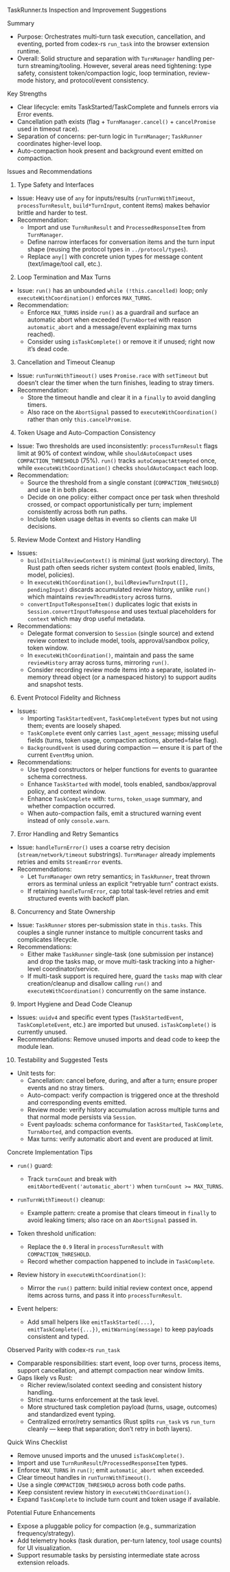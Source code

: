 TaskRunner.ts Inspection and Improvement Suggestions

Summary

- Purpose: Orchestrates multi-turn task execution, cancellation, and eventing, ported from codex-rs `run_task` into the browser extension runtime.
- Overall: Solid structure and separation with `TurnManager` handling per-turn streaming/tooling. However, several areas need tightening: type safety, consistent token/compaction logic, loop termination, review-mode history, and protocol/event consistency.

Key Strengths

- Clear lifecycle: emits TaskStarted/TaskComplete and funnels errors via Error events.
- Cancellation path exists (flag + `TurnManager.cancel()` + `cancelPromise` used in timeout race).
- Separation of concerns: per-turn logic in `TurnManager`; `TaskRunner` coordinates higher-level loop.
- Auto-compaction hook present and background event emitted on compaction.

Issues and Recommendations

1) Type Safety and Interfaces

- Issue: Heavy use of `any` for inputs/results (`runTurnWithTimeout`, `processTurnResult`, `build*TurnInput`, content items) makes behavior brittle and harder to test.
- Recommendation:
  - Import and use `TurnRunResult` and `ProcessedResponseItem` from `TurnManager`.
  - Define narrow interfaces for conversation items and the turn input shape (reusing the protocol types in `../protocol/types`).
  - Replace `any[]` with concrete union types for message content (text/image/tool call, etc.).

2) Loop Termination and Max Turns

- Issue: `run()` has an unbounded `while (!this.cancelled)` loop; only `executeWithCoordination()` enforces `MAX_TURNS`.
- Recommendation:
  - Enforce `MAX_TURNS` inside `run()` as a guardrail and surface an automatic abort when exceeded (`TurnAborted` with reason `automatic_abort` and a message/event explaining max turns reached).
  - Consider using `isTaskComplete()` or remove it if unused; right now it’s dead code.

3) Cancellation and Timeout Cleanup

- Issue: `runTurnWithTimeout()` uses `Promise.race` with `setTimeout` but doesn’t clear the timer when the turn finishes, leading to stray timers.
- Recommendation:
  - Store the timeout handle and clear it in a `finally` to avoid dangling timers.
  - Also race on the `AbortSignal` passed to `executeWithCoordination()` rather than only `this.cancelPromise`.

4) Token Usage and Auto-Compaction Consistency

- Issue: Two thresholds are used inconsistently: `processTurnResult` flags limit at 90% of context window, while `shouldAutoCompact` uses `COMPACTION_THRESHOLD` (75%). `run()` tracks `autoCompactAttempted` once, while `executeWithCoordination()` checks `shouldAutoCompact` each loop.
- Recommendation:
  - Source the threshold from a single constant (`COMPACTION_THRESHOLD`) and use it in both places.
  - Decide on one policy: either compact once per task when threshold crossed, or compact opportunistically per turn; implement consistently across both run paths.
  - Include token usage deltas in events so clients can make UI decisions.

5) Review Mode Context and History Handling

- Issues:
  - `buildInitialReviewContext()` is minimal (just working directory). The Rust path often seeds richer system context (tools enabled, limits, model, policies).
  - In `executeWithCoordination()`, `buildReviewTurnInput([], pendingInput)` discards accumulated review history, unlike `run()` which maintains `reviewThreadHistory` across turns.
  - `convertInputToResponseItem()` duplicates logic that exists in `Session.convertInputToResponse` and uses textual placeholders for `context` which may drop useful metadata.
- Recommendations:
  - Delegate format conversion to `Session` (single source) and extend review context to include model, tools, approval/sandbox policy, token window.
  - In `executeWithCoordination()`, maintain and pass the same `reviewHistory` array across turns, mirroring `run()`.
  - Consider recording review mode items into a separate, isolated in-memory thread object (or a namespaced history) to support audits and snapshot tests.

6) Event Protocol Fidelity and Richness

- Issues:
  - Importing `TaskStartedEvent`, `TaskCompleteEvent` types but not using them; events are loosely shaped.
  - `TaskComplete` event only carries `last_agent_message`; missing useful fields (turns, token usage, compaction actions, aborted=false flag).
  - `BackgroundEvent` is used during compaction — ensure it is part of the current `EventMsg` union.
- Recommendations:
  - Use typed constructors or helper functions for events to guarantee schema correctness.
  - Enhance `TaskStarted` with model, tools enabled, sandbox/approval policy, and context window.
  - Enhance `TaskComplete` with: `turns`, `token_usage` summary, and whether compaction occurred.
  - When auto-compaction fails, emit a structured warning event instead of only `console.warn`.

7) Error Handling and Retry Semantics

- Issue: `handleTurnError()` uses a coarse retry decision (`stream/network/timeout` substrings). `TurnManager` already implements retries and emits `StreamError` events.
- Recommendations:
  - Let `TurnManager` own retry semantics; in `TaskRunner`, treat thrown errors as terminal unless an explicit “retryable turn” contract exists.
  - If retaining `handleTurnError`, cap total task-level retries and emit structured events with backoff plan.

8) Concurrency and State Ownership

- Issue: `TaskRunner` stores per-submission state in `this.tasks`. This couples a single runner instance to multiple concurrent tasks and complicates lifecycle.
- Recommendations:
  - Either make `TaskRunner` single-task (one submission per instance) and drop the tasks map, or move multi-task tracking into a higher-level coordinator/service.
  - If multi-task support is required here, guard the `tasks` map with clear creation/cleanup and disallow calling `run()` and `executeWithCoordination()` concurrently on the same instance.

9) Import Hygiene and Dead Code Cleanup

- Issues: `uuidv4` and specific event types (`TaskStartedEvent`, `TaskCompleteEvent`, etc.) are imported but unused. `isTaskComplete()` is currently unused.
- Recommendations: Remove unused imports and dead code to keep the module lean.

10) Testability and Suggested Tests

- Unit tests for:
  - Cancellation: cancel before, during, and after a turn; ensure proper events and no stray timers.
  - Auto-compact: verify compaction is triggered once at the threshold and corresponding events emitted.
  - Review mode: verify history accumulation across multiple turns and that normal mode persists via `Session`.
  - Event payloads: schema conformance for `TaskStarted`, `TaskComplete`, `TurnAborted`, and compaction events.
  - Max turns: verify automatic abort and event are produced at limit.

Concrete Implementation Tips

- `run()` guard:
  - Track `turnCount` and break with `emitAbortedEvent('automatic_abort')` when `turnCount >= MAX_TURNS`.

- `runTurnWithTimeout()` cleanup:
  - Example pattern: create a promise that clears timeout in `finally` to avoid leaking timers; also race on an `AbortSignal` passed in.

- Token threshold unification:
  - Replace the `0.9` literal in `processTurnResult` with `COMPACTION_THRESHOLD`.
  - Record whether compaction happened to include in `TaskComplete`.

- Review history in `executeWithCoordination()`:
  - Mirror the `run()` pattern: build initial review context once, append items across turns, and pass it into `processTurnResult`.

- Event helpers:
  - Add small helpers like `emitTaskStarted(...)`, `emitTaskComplete({...})`, `emitWarning(message)` to keep payloads consistent and typed.

Observed Parity with codex-rs `run_task`

- Comparable responsibilities: start event, loop over turns, process items, support cancellation, and attempt compaction near window limits.
- Gaps likely vs Rust:
  - Richer review/isolated context seeding and consistent history handling.
  - Strict max-turns enforcement at the task level.
  - More structured task completion payload (turns, usage, outcomes) and standardized event typing.
  - Centralized error/retry semantics (Rust splits `run_task` vs `run_turn` cleanly — keep that separation; don’t retry in both layers).

Quick Wins Checklist

- Remove unused imports and the unused `isTaskComplete()`.
- Import and use `TurnRunResult`/`ProcessedResponseItem` types.
- Enforce `MAX_TURNS` in `run()`; emit `automatic_abort` when exceeded.
- Clear timeout handles in `runTurnWithTimeout()`.
- Use a single `COMPACTION_THRESHOLD` across both code paths.
- Keep consistent review history in `executeWithCoordination()`.
- Expand `TaskComplete` to include turn count and token usage if available.

Potential Future Enhancements

- Expose a pluggable policy for compaction (e.g., summarization frequency/strategy).
- Add telemetry hooks (task duration, per-turn latency, tool usage counts) for UI visualization.
- Support resumable tasks by persisting intermediate state across extension reloads.

